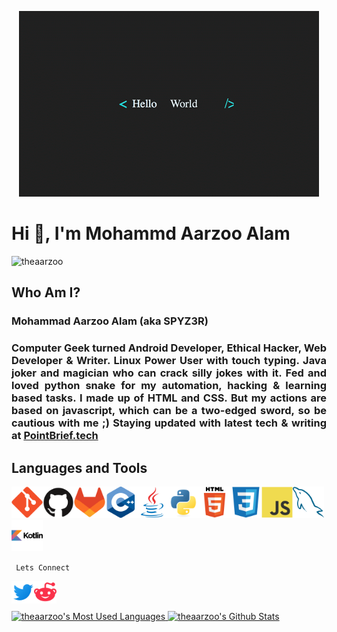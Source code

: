 <p align="center"> <img src="https://raw.githubusercontent.com/theaarzoo/theaarzoo/master/img/hello.gif" alt="hello" /> </p>

# Hi 👋, I'm Mohammd Aarzoo Alam


<p align="left"> <img src="https://komarev.com/ghpvc/?username=theaarzoo&label=Views&color=blue&style=plastic" alt="theaarzoo" /> </p>

## Who Am I?

<h3 align="justify">
Mohammad Aarzoo Alam (aka SPYZ3R)
</h3>

<h3 align="justify">
Computer Geek turned Android Developer, Ethical Hacker, Web Developer & Writer. Linux Power User with touch typing. Java joker and magician who can crack silly jokes with it.
Fed and loved python snake for my automation, hacking & learning based tasks. I made up of HTML and CSS. But my actions are based on javascript, which can be a two-edged sword, so be cautious with me ;)
Staying updated with latest tech & writing at <a href="https://pointbrief.tech">PointBrief.tech</a>
</h3>

## Languages and Tools

<img src="https://github.com/devicons/devicon/blob/master/icons/git/git-original.svg" alt="Git" width="50" height="50"/><img src="https://github.com/devicons/devicon/blob/master/icons/github/github-original.svg" alt="GitHub" width="50" height="50"/><img src="https://github.com/devicons/devicon/blob/master/icons/gitlab/gitlab-original.svg" alt="GitLab" width="50" height="50"/><img src="https://github.com/devicons/devicon/blob/master/icons/cplusplus/cplusplus-original.svg" alt="C++" width="50" height="50"/><img src="https://github.com/devicons/devicon/blob/master/icons/java/java-original.svg" alt="java" width="50" height="50"/><img src="https://github.com/devicons/devicon/blob/master/icons/python/python-original.svg" alt="python" width="50" height="50"/><img src="https://github.com/devicons/devicon/blob/master/icons/html5/html5-original-wordmark.svg" alt="html5" width="50" height="50"/><img src="https://github.com/devicons/devicon/blob/master/icons/css3/css3-original.svg" alt="html5" width="50" height="50"/><img src="https://github.com/devicons/devicon/blob/master/icons/javascript/javascript-original.svg" alt="html5" width="50" height="50"/><img src="https://github.com/devicons/devicon/blob/master/icons/mysql/mysql-original.svg" alt="mySql" width="50" height="50"/><img src="https://github.com/devicons/devicon/blob/master/icons/kotlin/kotlin-original-wordmark.svg" alt="Kotlin" width="50" height="50"/>

<code> Lets Connect </code>

<section align="center">

<a href="https://twitter.com/iaarzooalam">
  <img align="left" alt="Mohammad Aarzoo Alam | Twitter" title="Twitter" width="36px" src="https://raw.githubusercontent.com/theaarzoo/theaarzoo/master/img/twitter.svg" />
</a>
<a href="https://www.reddit.com/user/theaarzoo/">
  <img align="left" alt="Mohammad Aarzoo Alam's Reddit" title="Reddit" width="36px" src="https://raw.githubusercontent.com/theaarzoo/theaarzoo/master/img/reddit.svg" />
</a>
</section>

<br><br>

  <section>
  <a href="https://github-readme-stats.vercel.app/api/top-langs/?username=theaarzoo&show_icons=true&theme=radical&layout=compact&count_private=true">
  <img width="45%" src="https://github-readme-stats.vercel.app/api/top-langs/?username=theaarzoo&show_icons=true&theme=radical&layout=compact&count_private=true" alt="theaarzoo's Most Used Languages" >
  </a>
  <a href="https://github-readme-stats.vercel.app/api?username=theaarzoo&show_icons=true&theme=radical&layout=compact&count_private=true">
  <img width="54%" src="https://github-readme-stats.vercel.app/api?username=theaarzoo&show_icons=true&theme=radical&layout=compact&count_private=true" alt="theaarzoo's Github Stats" >
  </a>
</section>
